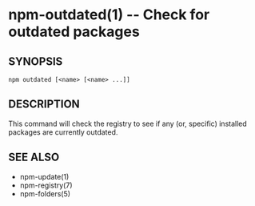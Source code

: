npm-outdated(1) -- Check for outdated packages
==============================================

## SYNOPSIS

    npm outdated [<name> [<name> ...]]

## DESCRIPTION

This command will check the registry to see if any (or, specific) installed
packages are currently outdated.

## SEE ALSO

* npm-update(1)
* npm-registry(7)
* npm-folders(5)
